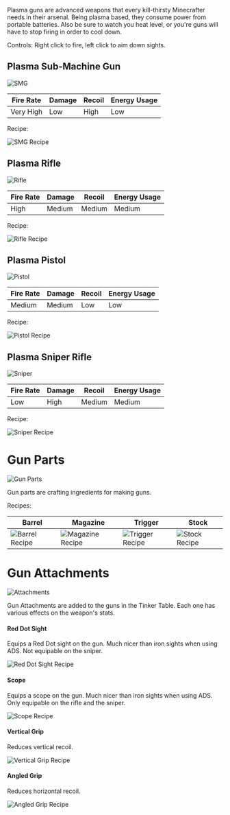 Plasma guns are advanced weapons that every kill-thirsty Minecrafter needs in their arsenal. Being plasma based, they consume power from portable batteries. Also be sure to watch you heat level, or you're guns will have to stop firing in order to cool down.

Controls: Right click to fire, left click to aim down sights.

## Plasma Sub-Machine Gun
![SMG](https://i.imgur.com/Oi0b2fg.png?1)

| Fire Rate | Damage | Recoil | Energy Usage |
|-----------|--------|--------|--------------|
| Very High | Low | High | Low |

Recipe:

![SMG Recipe](https://i.imgur.com/TEvyJkh.png?1)

## Plasma Rifle
![Rifle](https://i.imgur.com/pxiYT0O.png?1)

| Fire Rate | Damage | Recoil | Energy Usage |
|-----------|--------|--------|--------------|
| High | Medium | Medium | Medium |

Recipe:

![Rifle Recipe](https://i.imgur.com/TEvyJkh.png?1)

## Plasma Pistol
![Pistol](https://i.imgur.com/5dX7RZN.png?1)

| Fire Rate | Damage | Recoil | Energy Usage |
|-----------|--------|--------|--------------|
| Medium | Medium | Low | Low |

Recipe:

![Pistol Recipe](https://i.imgur.com/710b1qW.png?1)

## Plasma Sniper Rifle
![Sniper](https://i.imgur.com/T0wBs3J.png?1)

| Fire Rate | Damage | Recoil | Energy Usage |
|-----------|--------|--------|--------------|
| Low | High | Medium | Medium |

Recipe:

![Sniper Recipe](https://i.imgur.com/oW72rHg.png?1)

# Gun Parts

![Gun Parts](https://i.imgur.com/rvtTuGU.png?1)

Gun parts are crafting ingredients for making guns.

Recipes:

| Barrel | Magazine | Trigger | Stock |
|--------|----------|---------|-------|
| ![Barrel Recipe](https://i.imgur.com/jkjJWjA.png?1) | ![Magazine Recipe](https://i.imgur.com/LFKNTpD.png?1) | ![Trigger Recipe](https://i.imgur.com/HSHAmkW.png?1) | ![Stock Recipe](https://i.imgur.com/X5Bt8NK.png?1) |

# Gun Attachments

![Attachments](https://i.imgur.com/ij47Jll.png?1)

Gun Attachments are added to the guns in the Tinker Table. Each one has various effects on the weapon's stats.

#### Red Dot Sight

Equips a Red Dot sight on the gun. Much nicer than iron sights when using ADS. Not equipable on the sniper.

![Red Dot Sight Recipe](https://i.imgur.com/lh30zDT.png?1)

#### Scope

Equips a scope on the gun. Much nicer than iron sights when using ADS. Only equipable on the rifle and the sniper.

![Scope Recipe](https://i.imgur.com/gxkzHut.png?1)

#### Vertical Grip

Reduces vertical recoil.

![Vertical Grip Recipe](https://i.imgur.com/VhAgRf9.png?1)

#### Angled Grip

Reduces horizontal recoil.

![Angled Grip Recipe](https://i.imgur.com/juOSSdu.png?1)
